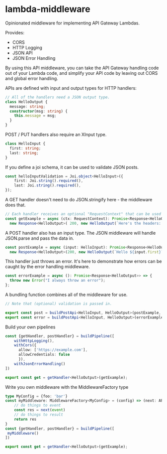 # lambda-middleware

Opinionated middleware for implementing API Gateway Lambdas.

Provides:

* CORS
* HTTP Logging
* JSON API
* JSON Error Handling

By using this API middleware, you can take the API Gateway handling code out of your Lambda code, and simplify your API code by leaving out CORS and global error handling.

APIs are defined with input and output types for HTTP handlers:

```typescript
// All of the handlers need a JSON output type.
class HelloOutput {
  message: string;
  constructor(msg: string) {
    this.message = msg;
  }
}
```

POST / PUT handlers also require an XInput type.

```typescript
class HelloInput {
  first: string;
  last: string;
}
```

If you define a joi schema, it can be used to validate JSON posts.

```typescript
const helloInputValidation = Joi.object<HelloInput>({
    first: Joi.string().required(),
    last: Joi.string().required(),
});
```

A GET handler doesn't need to do JSON.stringify here - the middleware does that.

```typescript
// Each handler receives an optional "RequestContext" that can be used to get access to the raw event.
const getExample = async (ctx: RequestContext): Promise<Response<HelloOutput>> =>
  new Response<HelloOutput>( 200, new HelloOutput(`Here's the headers: ${JSON.stringify(ctx.event.headers)}`));
```

A POST handler also has an input type. The JSON middleware will handle JSON.parse and pass the data in.

```typescript
const postExample = async (input: HelloInput): Promise<Response<HelloOutput>> =>
  new Response<HelloOutput>(200, new HelloOutput(`Hello ${input.first}`));
```

This handler just throws an error. It's here to demonstrate how errors can be caught by the error handling middleware.

```typescript
const errorExample = async (): Promise<Response<HelloOutput>> => {
  throw new Error("I always throw an error");
};
```

A bundling function combines all of the middleware for use.

```typescript
// Note that (optional) validation is passed in.

export const post = buildPostApi<HelloInput, HelloOutput>(postExample, helloInputValidation);
export const error = buildPostApi<HelloInput, HelloOutput>(errorExample);
```

Build your own pipelines

```typescript
const {getHandler, postHandler} = buildPipeline([
    withHttpLogging(),
    withCors({
      allow: ['https://example.com'],
      allowCredentials: false
      }),
    withJsonErrorHandling()
])

export const get = getHandler<HelloOutput>(getExample);
```

Write you own middleware with the MiddlewareFactory<T> type

```typescript
type MyConfig = {foo: 'bar'}
const myMiddleware: MiddlewareFactory<MyConfig> = (config) => (next: APIGatewayHandler) => async (event: APIGatewayProxyEventV2) => {
    // do things to event
    const res = next(event)
    // do things to result
    return res
}
const {getHandler, postHandler} = buildPipeline([
 myMiddleware()
])

export const get = getHandler<HelloOutput>(getExample);
```
